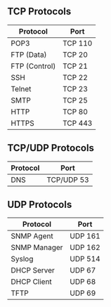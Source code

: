 ## TCP Protocols

| Protocol | Port |
|----------|------|
| POP3     | TCP 110 |
| FTP (Data) | TCP 20 |
| FTP (Control) | TCP 21 |
| SSH      | TCP 22 |
| Telnet   | TCP 23 |
| SMTP     | TCP 25 |
| HTTP     | TCP 80 |
| HTTPS    | TCP 443 |

## TCP/UDP Protocols

| Protocol | Port |
|----------|------|
| DNS      | TCP/UDP 53 |

## UDP Protocols

| Protocol       | Port      |
|----------------|-----------|
| SNMP Agent     | UDP 161   |
| SNMP Manager   | UDP 162   |
| Syslog         | UDP 514   |
| DHCP Server    | UDP 67    |
| DHCP Client    | UDP 68    |
| TFTP           | UDP 69    |
